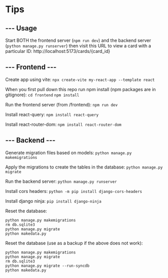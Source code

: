 # Tips

## --- Usage

Start BOTH the frontend server (`npm run dev`) and the backend server (`python manage.py runserver`) then visit this URL to view a card with a particular ID:
http://localhost:5173/cards/{card_id}

## --- Frontend ---

Create app using vite:
`npx create-vite my-react-app --template react`

When you first pull down this repo run npm install (npm packages are in gitignore):
`cd frontend`
`npm install`

Run the frontend server (from /frontend):
`npm run dev`

Install react-query:
`npm install react-query`

Install react-router-dom:
`npm install react-router-dom`

## --- Backend ---

Generate migration files based on models:
`python manage.py makemigrations`

Apply the migrations to create the tables in the database:
`python manage.py migrate`

Run the backend server:
`python manage.py runserver`

Install cors headers:
`python -m pip install django-cors-headers`

Install django ninja:
`pip install django-ninja`

Reset the database:
```
python manage.py makemigrations
rm db.sqlite3
python manage.py migrate
python makedata.py
```

Reset the database (use as a backup if the above does not work):
```
python manage.py makemigrations
python manage.py migrate
rm db.sqlite3
python manage.py migrate --run-syncdb
python makedata.py
```
